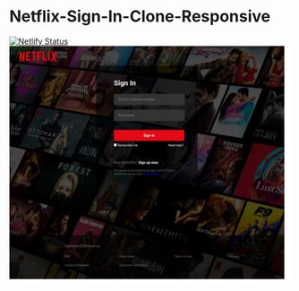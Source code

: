 # Netflix-Sign-In-Clone-Responsive

[![Netlify Status](https://api.netlify.com/api/v1/badges/15f29adc-8af2-4a5a-9f86-cef9169a2d16/deploy-status)](https://app.netlify.com/sites/netflix-clone-pagee/deploys)
![Screenshot](https://github.com/Rohail30/Netflix-Sign-In-Clone-Responsive/blob/main/ss.jpg)
